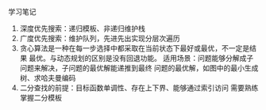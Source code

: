 学习笔记
1. 深度优先搜索：递归模板、非递归维护栈
2. 广度优先搜索：维护队列，先进先出实现分层次遍历
3. 贪心算法是一种在每一步选择中都采取在当前状态下最好或最优，不一定是结果
最优。与动态规划的区别是没有回退功能。
   适用场景：问题能够分解成子问题来解决，子问题的最优解能递推到最终
问题的最优解，如图中的最小生成树、求哈夫曼编码
4. 二分查找的前提：目标函数单调性、存在上下界、能够通过索引访问
   需要熟练掌握二分模板